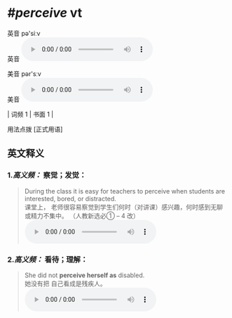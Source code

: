 # ***\#perceive*** vt
英音 pə'siːv  
英音
<audio src="./media/perceive-B.aac" controls="controls"></audio>

美音 pər'sːv  
美音
<audio src="./media/perceive.aac" controls="controls"></audio>



| 词频 1 | 书面 1 |  

用法点拨  [正式用语]

英文释义
---
### 1.*高义频：* **察觉；发觉：**  

 > During the class it is easy for teachers to perceive when students are interested, bored, or distracted.  
 > 课堂上， 老师很容易察觉到学生们何时（对讲课）感兴趣，何时感到无聊或精力不集中。  （人教新选必① – 4 改）  
<audio src="./media/During the class it is easy for teachers to perceive2_AAC.aac" controls="controls"></audio>

### 2.*高义频：* **看待；理解：**  

 > She did not **perceive herself as** disabled.  
 > 她没有把 自己看成是残疾人。    
<audio src="./media/She did not perceive herself as disabled2_AAC.aac" controls="controls"></audio>



